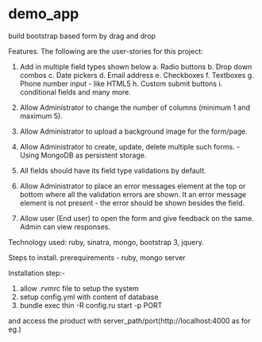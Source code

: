 demo_app
========

build bootstrap based form by drag and drop


Features.
The following are the user-stories for this project:

1. Add in multiple field types shown below
a. Radio buttons
b. Drop down combos
c. Date pickers
d. Email address
e. Checkboxes
f. Textboxes
g. Phone number input - like HTML5
h. Custom submit buttons
i. conditional fields and many more.

2. Allow Administrator to change the number of columns (minimum 1 and maximum 5).

3. Allow Administrator to upload a background image for the form/page.

4. Allow Administrator to create, update, delete multiple such forms. - Using MongoDB as persistent storage.

5. All fields should have its field type validations by default.

6. Allow Administrator to place an error messages element at the top or bottom where all the validation errors are shown. It an error message element is not present - the error should be shown besides the field.

8. Allow user (End user) to open the form and give feedback on the same. Admin can view responses.


Technology used:
ruby, sinatra, mongo, bootstrap 3, jquery.

Steps to install.
prerequirements - ruby, mongo server

Installation step:-
1. allow .rvmrc file to setup the system
2. setup config.yml with content of database
3. bundle exec thin -R config.ru start -p PORT

and access the product with server_path/port(http://localhost:4000 as for eg.)




